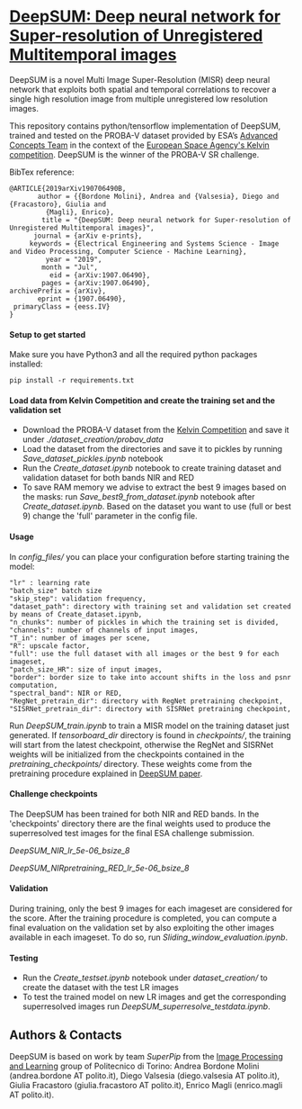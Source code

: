 # [DeepSUM: Deep neural network for Super-resolution of Unregistered Multitemporal images](https://arxiv.org/abs/1907.06490)

DeepSUM is a novel Multi Image Super-Resolution (MISR) deep neural network that exploits both spatial and temporal correlations to recover a single high resolution image from multiple unregistered low resolution images.

This repository contains python/tensorflow implementation of DeepSUM, trained and tested on the PROBA-V dataset provided by ESA’s [Advanced Concepts Team](http://www.esa.int/gsp/ACT/index.html) in the context of the [European Space Agency's Kelvin competition](https://kelvins.esa.int/proba-v-super-resolution/home/). DeepSUM is the winner of the PROBA-V SR challenge.


BibTex reference:
```
@ARTICLE{2019arXiv190706490B,
       author = {{Bordone Molini}, Andrea and {Valsesia}, Diego and {Fracastoro}, Giulia and
         {Magli}, Enrico},
        title = "{DeepSUM: Deep neural network for Super-resolution of Unregistered Multitemporal images}",
      journal = {arXiv e-prints},
     keywords = {Electrical Engineering and Systems Science - Image and Video Processing, Computer Science - Machine Learning},
         year = "2019",
        month = "Jul",
          eid = {arXiv:1907.06490},
        pages = {arXiv:1907.06490},
archivePrefix = {arXiv},
       eprint = {1907.06490},
 primaryClass = {eess.IV}
}
```

#### Setup to get started
Make sure you have Python3 and all the required python packages installed:
```
pip install -r requirements.txt
```


#### Load data from Kelvin Competition and create the training set and the validation set
- Download the PROBA-V dataset from the [Kelvin Competition](https://kelvins.esa.int/proba-v-super-resolution/data/) and save it under _./dataset\_creation/probav\_data_
- Load the dataset from the directories and save it to pickles by running _Save\_dataset\_pickles.ipynb_ notebook
- Run the _Create\_dataset.ipynb_ notebook to create training dataset and validation dataset for both bands NIR and RED
- To save RAM memory we advise to extract the best 9 images based on the masks: run _Save\_best9\_from\_dataset.ipynb_ notebook after _Create\_dataset.ipynb_. Based on the dataset you want to use (full or best 9) change the 'full' parameter in the config file.

#### Usage
In _config\_files/_ you can place your configuration before starting training the model:

```
"lr" : learning rate
"batch_size" batch size
"skip_step": validation frequency,
"dataset_path": directory with training set and validation set created by means of Create_dataset.ipynb,
"n_chunks": number of pickles in which the training set is divided,
"channels": number of channels of input images,
"T_in": number of images per scene,
"R": upscale factor,
"full": use the full dataset with all images or the best 9 for each imageset,
"patch_size_HR": size of input images,
"border": border size to take into account shifts in the loss and psnr computation,
"spectral_band": NIR or RED,
"RegNet_pretrain_dir": directory with RegNet pretraining checkpoint,
"SISRNet_pretrain_dir": directory with SISRNet pretraining checkpoint,
```

Run _DeepSUM\_train.ipynb_ to train a MISR model on the training dataset just generated. If _tensorboard\_dir_ directory is found in _checkpoints/_, the training will start from the latest checkpoint, otherwise the RegNet and SISRNet weights will be initialized from the checkpoints contained in the _pretraining\_checkpoints/_ directory. These weights come from the pretraining procedure explained in [DeepSUM paper](https://arxiv.org/abs/1907.06490).

#### Challenge checkpoints
The DeepSUM has been trained for both NIR and RED bands. In the 'checkpoints' directory there are the final weights used to produce the superresolved test images for the final ESA challenge submission.

_DeepSUM\_NIR\_lr\_5e-06\_bsize\_8_

_DeepSUM\_NIRpretraining\_RED\_lr\_5e-06\_bsize\_8_


#### Validation
During training, only the best 9 images for each imageset are considered for the score. After the training procedure is completed, you can compute a final evaluation on the validation set by also exploiting the other images available in each imageset. To do so, run _Sliding\_window\_evaluation.ipynb_.

#### Testing
- Run the _Create_testset.ipynb_ notebook under _dataset\_creation/_ to create the dataset with the test LR images
- To test the trained model on new LR images and get the corresponding superresolved images run _DeepSUM\_superresolve\_testdata.ipynb_.

## Authors & Contacts

DeepSUM is based on work by team *SuperPip* from the [Image Processing and Learning](https://ipl.polito.it/) group of Politecnico di Torino: Andrea Bordone Molini (andrea.bordone AT polito.it), Diego Valsesia (diego.valsesia AT polito.it), Giulia Fracastoro (giulia.fracastoro AT polito.it), Enrico Magli (enrico.magli AT polito.it).

